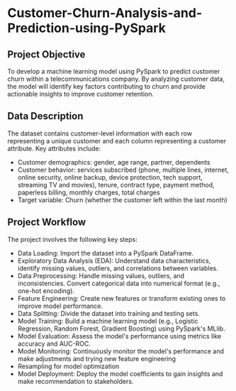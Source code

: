 # Customer-Churn-Analysis-and-Prediction-using-PySpark

## Project Objective
To develop a machine learning model using PySpark to predict customer churn within a telecommunications company. By analyzing customer data, the model will identify key factors contributing to churn and provide actionable insights to improve customer retention.

## Data Description
The dataset contains customer-level information with each row representing a unique customer and each column representing a customer attribute. Key attributes include:

* Customer demographics: gender, age range, partner, dependents
* Customer behavior: services subscribed (phone, multiple lines, internet, online security, online backup, device protection, tech support, streaming TV and movies), tenure, contract type, payment method, paperless billing, monthly charges, total charges
* Target variable: Churn (whether the customer left within the last month)
  
## Project Workflow
The project involves the following key steps:

* Data Loading: Import the dataset into a PySpark DataFrame.
* Exploratory Data Analysis (EDA): Understand data characteristics, identify missing values, outliers, and correlations between variables.
* Data Preprocessing: Handle missing values, outliers, and inconsistencies. Convert categorical data into numerical format (e.g., one-hot encoding).
* Feature Engineering: Create new features or transform existing ones to improve model performance.
* Data Splitting: Divide the dataset into training and testing sets.
* Model Training: Build a machine learning model (e.g., Logistic Regression, Random Forest, Gradient Boosting) using PySpark's MLlib.
* Model Evaluation: Assess the model's performance using metrics like accuracy and AUC-ROC.
* Model Monitoring: Continuously monitor the model's performance and make adjustments and trying new feature engineering
* Resampling for model optimization
* Model Deployment: Deploy the model coefficients to gain insights and make recommendation to stakeholders.
